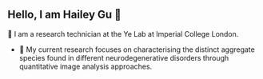 ## Hello, I am Hailey Gu 👋

🔭 I am a research technician at the Ye Lab at Imperial College London. 


 - 🌱 My current research focuses on characterising the distinct aggregate species found in different neurodegenerative disorders through quantitative image analysis approaches.

<!--
**Haileygu99/Haileygu99** is a ✨ _special_ ✨ repository because its `README.md` (this file) appears on your GitHub profile.

Here are some ideas to get you started:

- 🔭 🌱 I’m currently working as a research technician at the Ye Lab at Imperial College London. I was a MSc student studying Healthy Data Analytics at Imperial College London and joined the lab for my research project. My current research continues to focuse on characterising the distinct aggregate species found in different neurodegenerative disorders through quantitative image analysis approaches.

- 💬 Ask me about ...
- 📫 How to reach me: ...
- 😄 Pronouns: ...
- ⚡ Fun fact: ...
-->
